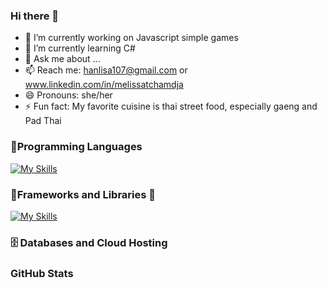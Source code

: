 ### Hi there 👋

<!--
**Melisha14/Melisha14** is a ✨ _special_ ✨ repository because its `README.md` (this file) appears on your GitHub profile.

Here are some ideas to get you started:-->

- 🔭 I’m currently working on Javascript simple games
- 🌱 I’m currently learning C#
- 💬 Ask me about ...
- 📫 Reach me: hanlisa107@gmail.com or www.linkedin.com/in/melissatchamdja
- 😄 Pronouns: she/her
- ⚡ Fun fact: My favorite cuisine is thai street food, especially gaeng and Pad Thai



### 👨‍Programming Languages


[![My Skills](https://skillicons.dev/icons?i=js,python,php,kotlin)](https://skillicons.dev)


### 🧰Frameworks and Libraries 👋

[![My Skills](https://skillicons.dev/icons?i=symfony,bootstrap)](https://skillicons.dev)


### 🗄️ Databases and Cloud Hosting 


### GitHub Stats



